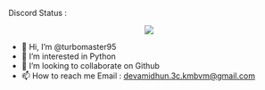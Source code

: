Discord Status :
</details>
<p align='center'><a href="#"><img height=auto width=auto src="https://discord.c99.nl/widget/theme-1/765881288740569088.png" height="1000px"/></a></p>



- 👋 Hi, I’m @turbomaster95
- 👀 I’m interested in Python
- 💞️ I’m looking to collaborate on Github
- 📫 How to reach me 
Email : devamidhun.3c.kmbvm@gmail.com

